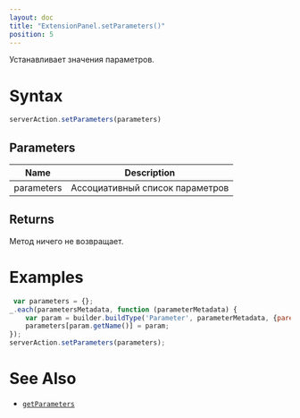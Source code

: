 ```yaml
---
layout: doc
title: "ExtensionPanel.setParameters()"
position: 5
---
```


Устанавливает значения параметров.

# Syntax

```js
serverAction.setParameters(parameters)
```

## Parameters

|Name|Description|
|----|---------|
|parameters|Ассоциативный список параметров|

## Returns

Метод ничего не возвращает.

# Examples

```js
 var parameters = {};
_.each(parametersMetadata, function (parameterMetadata) {
    var param = builder.buildType('Parameter', parameterMetadata, {parentView: parentView});
    parameters[param.getName()] = param;
});
serverAction.setParameters(parameters);
```

# See Also

* [`getParameters`](../ExtensionPanel.getParameters/)
